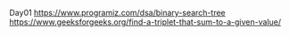 Day01
https://www.programiz.com/dsa/binary-search-tree
https://www.geeksforgeeks.org/find-a-triplet-that-sum-to-a-given-value/